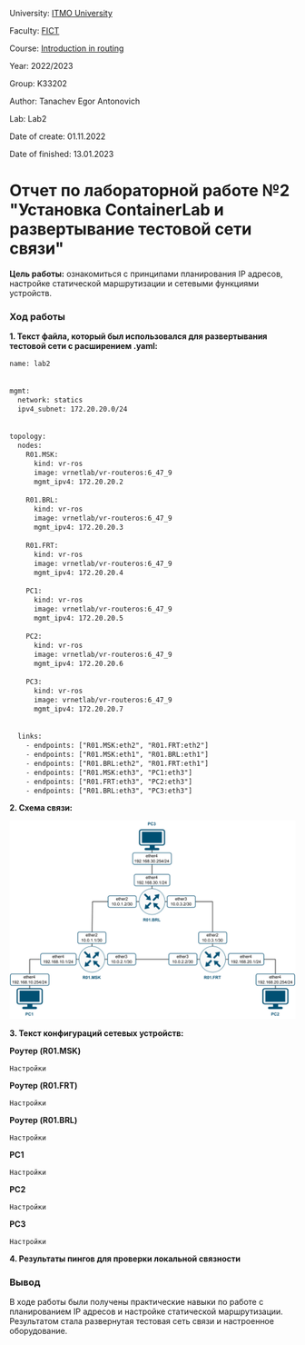 University: [ITMO University](https://itmo.ru/ru/)

Faculty: [FICT](https://fict.itmo.ru)

Course: [Introduction in routing](https://github.com/itmo-ict-faculty/introduction-in-routing)

Year: 2022/2023

Group: K33202

Author: Tanachev Egor Antonovich

Lab: Lab2

Date of create: 01.11.2022

Date of finished: 13.01.2023

# Отчет по лабораторной работе №2 "Установка ContainerLab и развертывание тестовой сети связи"

**Цель работы:** ознакомиться с принципами планирования IP адресов, настройке статической маршрутизации и сетевыми функциями устройств.

### Ход работы

**1. Текст файла, который был использовался для развертывания тестовой сети с расширением .yaml:**

```
name: lab2


mgmt:
  network: statics
  ipv4_subnet: 172.20.20.0/24


topology:
  nodes:
    R01.MSK:
      kind: vr-ros
      image: vrnetlab/vr-routeros:6_47_9
      mgmt_ipv4: 172.20.20.2

    R01.BRL:
      kind: vr-ros
      image: vrnetlab/vr-routeros:6_47_9
      mgmt_ipv4: 172.20.20.3
    
    R01.FRT:
      kind: vr-ros
      image: vrnetlab/vr-routeros:6_47_9
      mgmt_ipv4: 172.20.20.4

    PC1:
      kind: vr-ros
      image: vrnetlab/vr-routeros:6_47_9
      mgmt_ipv4: 172.20.20.5

    PC2:
      kind: vr-ros
      image: vrnetlab/vr-routeros:6_47_9
      mgmt_ipv4: 172.20.20.6

    PC3:
      kind: vr-ros
      image: vrnetlab/vr-routeros:6_47_9
      mgmt_ipv4: 172.20.20.7


  links: 
    - endpoints: ["R01.MSK:eth2", "R01.FRT:eth2"]
    - endpoints: ["R01.MSK:eth1", "R01.BRL:eth1"]
    - endpoints: ["R01.BRL:eth2", "R01.FRT:eth1"]
    - endpoints: ["R01.MSK:eth3", "PC1:eth3"]
    - endpoints: ["R01.FRT:eth3", "PC2:eth3"]
    - endpoints: ["R01.BRL:eth3", "PC3:eth3"]
```

**2. Схема связи:**

![Communication scheme](assets/communication_scheme.jpg)

**3. Текст конфигураций сетевых устройств:**

**Роутер (R01.MSK)**

```
Настройки
```

**Роутер (R01.FRT)**

```
Настройки
```

**Роутер (R01.BRL)**

```
Настройки
```

**PC1**

```
Настройки
```

**PC2**

```
Настройки
```

**PC3**

```
Настройки
```

**4. Результаты пингов для проверки локальной связности**



### Вывод

В ходе работы были получены практические навыки по работе с планированием IP адресов и настройке статической маршрутизации. Результатом стала развернутая тестовая сеть связи и настроенное оборудование.